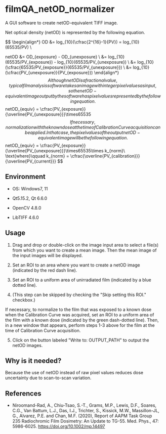 # filmQA_netOD_normalizer
A GUI software to create netOD-equivalent TIFF image.

Net optical density (netOD) is represented by the following equation.


$$
\begin{align*}
OD &= log_{10}(\cfrac{2^{16}-1}{PV}) = log_{10}(65535/PV) \\

netOD &= OD_{exposure} - OD_{unexposure} \\
&= log_{10}(65535/PV_{exposure}) - log_{10}(65535/PV_{unexposure}) \\
&= log_{10}(\cfrac{65535/PV_{exposure}}{65535/PV_{unexposure}})  \\
&= log_{10}(\cfrac{PV_{unexposure}}{PV_{exposure}})
\end{align*}
$$
Although netOD is a fractional value, typical film analysis software takes an image with integer pixel values as input, so the netOD-equivalent image output by the software has pixel values represented by the following equation.
$$
netOD_{equiv} = \cfrac{PV_{exposure}}{\overline{PV_{unexposure}}}\times65535
$$
If necessary, normalization with the known dose at the time of Calibration Curve acquisition can be applied. In that case, the pixel values of the output netOD-equivalent image will be the following equation.
$$
netOD_{equiv} = \cfrac{PV_{exposure}}{\overline{PV_{unexposure}}}\times65535\times k_{norm}\\ 
\text{where}\qquad
k_{norm} = \cfrac{\overline{PV_{calibration}}}{\overline{PV_{current}}}
$$


## Environment

- OS: Windows7, 11

- Qt5.15.2, Qt 6.6.0

- OpenCV 4.8.0

- LibTIFF 4.6.0



## Usage

1. Drag and drop or double-click on the image input area to select a file(s) from which you want to create a mean image. Then the mean image of the input images will be displayed. 

2. Set an ROI to an area where you want to create a netOD image (indicated by the red dash line).

3. Set an ROI to a uniform area of unirradiated film (indicated by a blue dotted line). 

4. (This step can be skipped by checking the "Skip setting this ROI." checkbox.) 

  If necessary, to normalize to the film that was exposed to a known dose when the Calibration Curve was acquired, set an ROI to a uniform area of the film with a known dose (indicated by the green dash-dotted line). Then, in a new window that appears, perform steps 1-3 above for the film at the time of Calibration Curve acquisition.

5. Click on the button labeled "Write to: OUTPUT_PATH" to output the netOD images.



## Why is it needed?

Because the use of netOD instead of raw pixel values reduces dose uncertainty due to scan-to-scan variation.



## References

- Niroomand-Rad, A., Chiu-Tsao, S.-T., Grams, M.P., Lewis, D.F., Soares, C.G., Van Battum, L.J., Das, I.J., Trichter, S., Kissick, M.W., Massillon-JL, G., Alvarez, P.E. and Chan, M.F. (2020), Report of AAPM Task Group 235 Radiochromic Film Dosimetry: An Update to TG-55. Med. Phys., 47: 5986-6025. https://doi.org/10.1002/mp.14497
